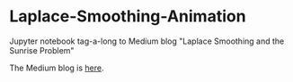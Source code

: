 # Laplace-Smoothing-Animation
Jupyter notebook tag-a-long to Medium blog "Laplace Smoothing and the Sunrise Problem"

The Medium blog is [here](https://medium.com/p/1ac6a22449b9/edit). 
